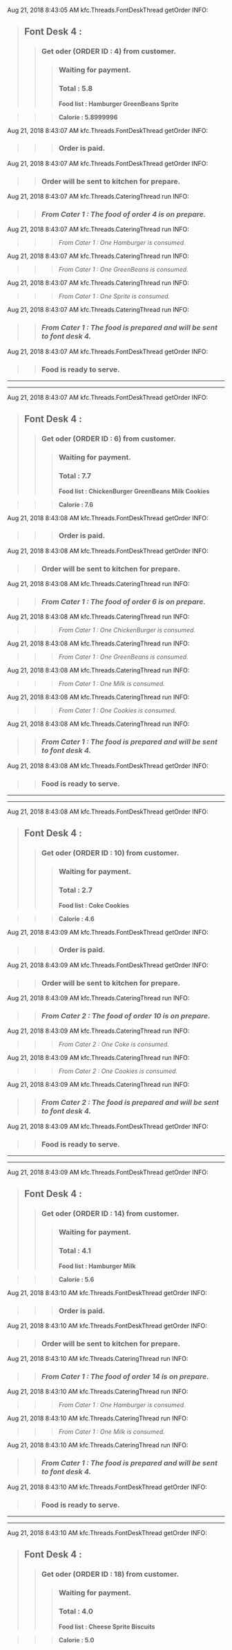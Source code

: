 Aug 21, 2018 8:43:05 AM kfc.Threads.FontDeskThread getOrder
INFO: 
> ## Font Desk 4 :
>> ### Get oder (ORDER ID : 4) from customer. 
>>> ### Waiting for payment. 
>>> ### **Total : 5.8**
>>> **Food list : Hamburger GreenBeans Sprite**

>>> **Calorie : 5.8999996**

Aug 21, 2018 8:43:07 AM kfc.Threads.FontDeskThread getOrder
INFO: 
>>> ### Order is paid. 

Aug 21, 2018 8:43:07 AM kfc.Threads.FontDeskThread getOrder
INFO: 
>> ### Order will be sent to kitchen for prepare.

Aug 21, 2018 8:43:07 AM kfc.Threads.CateringThread run
INFO: 
>> ### *From Cater 1 : The food of order 4 is on prepare.*

Aug 21, 2018 8:43:07 AM kfc.Threads.CateringThread run
INFO: 
>>> *From Cater 1 : One Hamburger is consumed.*

Aug 21, 2018 8:43:07 AM kfc.Threads.CateringThread run
INFO: 
>>> *From Cater 1 : One GreenBeans is consumed.*

Aug 21, 2018 8:43:07 AM kfc.Threads.CateringThread run
INFO: 
>>> *From Cater 1 : One Sprite is consumed.*

Aug 21, 2018 8:43:07 AM kfc.Threads.CateringThread run
INFO: 
>> ### *From Cater 1 : The food is prepared and will be sent to font desk 4.*

Aug 21, 2018 8:43:07 AM kfc.Threads.FontDeskThread getOrder
INFO: 
>> ### Food is ready to serve. 
 
***
***

Aug 21, 2018 8:43:07 AM kfc.Threads.FontDeskThread getOrder
INFO: 
> ## Font Desk 4 :
>> ### Get oder (ORDER ID : 6) from customer. 
>>> ### Waiting for payment. 
>>> ### **Total : 7.7**
>>> **Food list : ChickenBurger GreenBeans Milk Cookies**

>>> **Calorie : 7.6**

Aug 21, 2018 8:43:08 AM kfc.Threads.FontDeskThread getOrder
INFO: 
>>> ### Order is paid. 

Aug 21, 2018 8:43:08 AM kfc.Threads.FontDeskThread getOrder
INFO: 
>> ### Order will be sent to kitchen for prepare.

Aug 21, 2018 8:43:08 AM kfc.Threads.CateringThread run
INFO: 
>> ### *From Cater 1 : The food of order 6 is on prepare.*

Aug 21, 2018 8:43:08 AM kfc.Threads.CateringThread run
INFO: 
>>> *From Cater 1 : One ChickenBurger is consumed.*

Aug 21, 2018 8:43:08 AM kfc.Threads.CateringThread run
INFO: 
>>> *From Cater 1 : One GreenBeans is consumed.*

Aug 21, 2018 8:43:08 AM kfc.Threads.CateringThread run
INFO: 
>>> *From Cater 1 : One Milk is consumed.*

Aug 21, 2018 8:43:08 AM kfc.Threads.CateringThread run
INFO: 
>>> *From Cater 1 : One Cookies is consumed.*

Aug 21, 2018 8:43:08 AM kfc.Threads.CateringThread run
INFO: 
>> ### *From Cater 1 : The food is prepared and will be sent to font desk 4.*

Aug 21, 2018 8:43:08 AM kfc.Threads.FontDeskThread getOrder
INFO: 
>> ### Food is ready to serve. 
 
***
***

Aug 21, 2018 8:43:08 AM kfc.Threads.FontDeskThread getOrder
INFO: 
> ## Font Desk 4 :
>> ### Get oder (ORDER ID : 10) from customer. 
>>> ### Waiting for payment. 
>>> ### **Total : 2.7**
>>> **Food list : Coke Cookies**

>>> **Calorie : 4.6**

Aug 21, 2018 8:43:09 AM kfc.Threads.FontDeskThread getOrder
INFO: 
>>> ### Order is paid. 

Aug 21, 2018 8:43:09 AM kfc.Threads.FontDeskThread getOrder
INFO: 
>> ### Order will be sent to kitchen for prepare.

Aug 21, 2018 8:43:09 AM kfc.Threads.CateringThread run
INFO: 
>> ### *From Cater 2 : The food of order 10 is on prepare.*

Aug 21, 2018 8:43:09 AM kfc.Threads.CateringThread run
INFO: 
>>> *From Cater 2 : One Coke is consumed.*

Aug 21, 2018 8:43:09 AM kfc.Threads.CateringThread run
INFO: 
>>> *From Cater 2 : One Cookies is consumed.*

Aug 21, 2018 8:43:09 AM kfc.Threads.CateringThread run
INFO: 
>> ### *From Cater 2 : The food is prepared and will be sent to font desk 4.*

Aug 21, 2018 8:43:09 AM kfc.Threads.FontDeskThread getOrder
INFO: 
>> ### Food is ready to serve. 
 
***
***

Aug 21, 2018 8:43:09 AM kfc.Threads.FontDeskThread getOrder
INFO: 
> ## Font Desk 4 :
>> ### Get oder (ORDER ID : 14) from customer. 
>>> ### Waiting for payment. 
>>> ### **Total : 4.1**
>>> **Food list : Hamburger Milk**

>>> **Calorie : 5.6**

Aug 21, 2018 8:43:10 AM kfc.Threads.FontDeskThread getOrder
INFO: 
>>> ### Order is paid. 

Aug 21, 2018 8:43:10 AM kfc.Threads.FontDeskThread getOrder
INFO: 
>> ### Order will be sent to kitchen for prepare.

Aug 21, 2018 8:43:10 AM kfc.Threads.CateringThread run
INFO: 
>> ### *From Cater 1 : The food of order 14 is on prepare.*

Aug 21, 2018 8:43:10 AM kfc.Threads.CateringThread run
INFO: 
>>> *From Cater 1 : One Hamburger is consumed.*

Aug 21, 2018 8:43:10 AM kfc.Threads.CateringThread run
INFO: 
>>> *From Cater 1 : One Milk is consumed.*

Aug 21, 2018 8:43:10 AM kfc.Threads.CateringThread run
INFO: 
>> ### *From Cater 1 : The food is prepared and will be sent to font desk 4.*

Aug 21, 2018 8:43:10 AM kfc.Threads.FontDeskThread getOrder
INFO: 
>> ### Food is ready to serve. 
 
***
***

Aug 21, 2018 8:43:10 AM kfc.Threads.FontDeskThread getOrder
INFO: 
> ## Font Desk 4 :
>> ### Get oder (ORDER ID : 18) from customer. 
>>> ### Waiting for payment. 
>>> ### **Total : 4.0**
>>> **Food list : Cheese Sprite Biscuits**

>>> **Calorie : 5.0**

